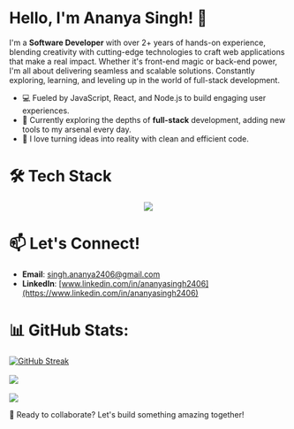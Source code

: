 # Hello, I'm Ananya Singh! 👋

I'm a **Software Developer** with over 2+ years of hands-on experience, blending creativity with cutting-edge technologies to craft web applications that make a real impact. Whether it's front-end magic or back-end power, I'm all about delivering seamless and scalable solutions. Constantly exploring, learning, and leveling up in the world of full-stack development.

- 💻 Fueled by JavaScript, React, and Node.js to build engaging user experiences.
- 🌱 Currently exploring the depths of **full-stack** development, adding new tools to my arsenal every day.
- 🚀 I love turning ideas into reality with clean and efficient code.

# 🛠️ Tech Stack
<p align="center">
  <img src="https://skillicons.dev/icons?i=html,css,scss,tailwind,js,ts,react,next,redux,vite,webpack,babel,nodejs,express,mongodb,mysql,graphql,git,github,vercel,azure,jest,npm,postman,cpp,bootstrap,vscode" />
</p>

# 📫 Let's Connect!
- **Email**: [singh.ananya2406@gmail.com](mailto:singh.ananya2406@gmail.com)
- **LinkedIn**: [www.linkedin.com/in/ananyasingh2406](https://www.linkedin.com/in/ananyasingh2406)

# 📊 GitHub Stats:
[![GitHub Streak](https://github-readme-streak-stats.herokuapp.com?user=annnanya&theme=midnight-purple&date_format=M%20j%5B%2C%20Y%5D)](https://git.io/streak-stats)<br/><br/>
![](https://github-readme-stats.vercel.app/api/top-langs/?username=annnanya&theme=midnight-purple&hide_border=false&include_all_commits=true&count_private=true&layout=compact)<br/></br>
[![](https://visitcount.itsvg.in/api?id=annnanya&icon=5&color=6)](https://visitcount.itsvg.in)

🔗 Ready to collaborate? Let's build something amazing together!
